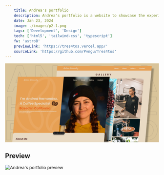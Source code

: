 ```yaml
---
    title: Andrea's portfolio
    description: Andrea's portfolio is a website to showcase the experience and expertise of a coffee connoisseur. It features information about the client's background, skills, and accomplishments in the coffee industry, providing visitors with an overview of her professional journey and passion for coffee.
    date: Jan 23, 2024
    image: ./images/p2-1.png
    tags: ['Development', 'Design']
    tech: ['html5', 'tailwind-css', 'typescript']
    fw: 'astroB'
    previewLink: 'https://tres4tos.vercel.app/'
    sourceLink: 'https://github.com/Pvngu/Tres4tos'
---
```


![Andrea's portfolio preview](./images/p2-1.png "Andreas portfolio")

## Preview

![Andrea's portfolio preview](./images/p2-2.png "Andreas portfolio")
